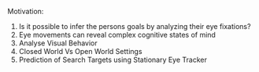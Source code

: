 Motivation:

1. Is it possible to infer the persons goals by analyzing their
eye fixations?
2. Eye movements can reveal complex cognitive states of mind
3. Analyse Visual Behavior
4. Closed World Vs Open World Settings
5. Prediction of Search Targets using Stationary Eye Tracker
